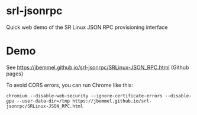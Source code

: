 # srl-jsonrpc
Quick web demo of the SR Linux JSON RPC provisioning interface

# Demo
See https://jbemmel.github.io/srl-jsonrpc/SRLinux-JSON_RPC.html (Github pages)

To avoid CORS errors, you can run Chrome like this:
```
chromium --disable-web-security --ignore-certificate-errors --disable-gpu --user-data-dir=/tmp https://jbemmel.github.io/srl-jsonrpc/SRLinux-JSON_RPC.html
```
